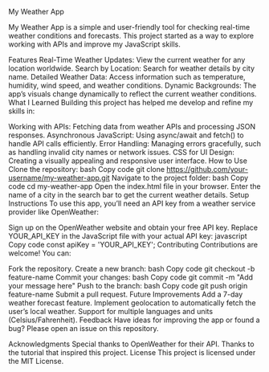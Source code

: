 My Weather App

My Weather App is a simple and user-friendly tool for checking real-time weather conditions and forecasts. This project started as a way to explore working with APIs and improve my JavaScript skills.

Features
Real-Time Weather Updates: View the current weather for any location worldwide.
Search by Location: Search for weather details by city name.
Detailed Weather Data: Access information such as temperature, humidity, wind speed, and weather conditions.
Dynamic Backgrounds: The app’s visuals change dynamically to reflect the current weather conditions.
What I Learned
Building this project has helped me develop and refine my skills in:

Working with APIs: Fetching data from weather APIs and processing JSON responses.
Asynchronous JavaScript: Using async/await and fetch() to handle API calls efficiently.
Error Handling: Managing errors gracefully, such as handling invalid city names or network issues.
CSS for UI Design: Creating a visually appealing and responsive user interface.
How to Use
Clone the repository:
bash
Copy code
git clone https://github.com/your-username/my-weather-app.git
Navigate to the project folder:
bash
Copy code
cd my-weather-app
Open the index.html file in your browser.
Enter the name of a city in the search bar to get the current weather details.
Setup Instructions
To use this app, you’ll need an API key from a weather service provider like OpenWeather:

Sign up on the OpenWeather website and obtain your free API key.
Replace YOUR_API_KEY in the JavaScript file with your actual API key:
javascript
Copy code
const apiKey = 'YOUR_API_KEY';
Contributing
Contributions are welcome! You can:

Fork the repository.
Create a new branch:
bash
Copy code
git checkout -b feature-name
Commit your changes:
bash
Copy code
git commit -m "Add your message here"
Push to the branch:
bash
Copy code
git push origin feature-name
Submit a pull request.
Future Improvements
Add a 7-day weather forecast feature.
Implement geolocation to automatically fetch the user’s local weather.
Support for multiple languages and units (Celsius/Fahrenheit).
Feedback
Have ideas for improving the app or found a bug? Please open an issue on this repository.

Acknowledgments
Special thanks to OpenWeather for their API.
Thanks to the tutorial that inspired this project.
License
This project is licensed under the MIT License.
